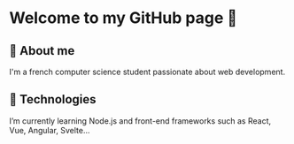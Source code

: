 # Welcome to my GitHub page 👋

## 💬 About me
I'm a french computer science student passionate about web development.

## 🌱 Technologies
I’m currently learning Node.js and front-end frameworks such as React, Vue, Angular, Svelte...

<!--
**Jofresh/Jofresh** is a ✨ _special_ ✨ repository because its `README.md` (this file) appears on your GitHub profile.

Here are some ideas to get you started:

- 🔭 I’m currently working on ...
- 🌱 I’m currently learning ...
- 👯 I’m looking to collaborate on ...
- 🤔 I’m looking for help with ...
- 💬 Ask me about ...
- 📫 How to reach me: ...
- 😄 Pronouns: ...
- ⚡ Fun fact: ...
-->
